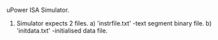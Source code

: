 uPower ISA Simulator.

1) Simulator expects 2 files.
   a) 'instrfile.txt' -text segment binary file.
   b) 'initdata.txt'  -initialised data file.

